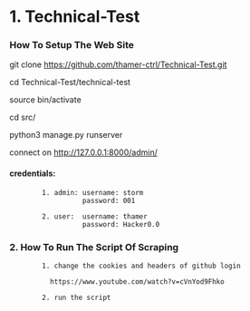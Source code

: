 # 1. Technical-Test

### How To Setup The Web Site

git clone https://github.com/thamer-ctrl/Technical-Test.git

cd Technical-Test/technical-test

source bin/activate

cd src/

python3 manage.py runserver

connect on http://127.0.0.1:8000/admin/

#### credentials:
            1. admin: username: storm
                      password: 001
                      
            2. user:  username: thamer
                      password: Hacker0.0

### 2. How To Run The Script Of Scraping

            1. change the cookies and headers of github login
            
              https://www.youtube.com/watch?v=cVnYod9Fhko
              
            2. run the script
